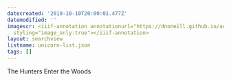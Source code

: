 ```yaml
---
datecreated: '2019-10-10T20:00:01.477Z'
datemodified: ''
imagescr: <iiif-annotation annotationurl="https://dnoneill.github.io/annotate/annotations/76649300-eb97-11e9-a07a-525400261060.json"
  styling="image_only:true"></iiif-annotation>
layout: searchview
listname: unicorn-list.json
tags: []
---
```

The Hunters Enter the Woods